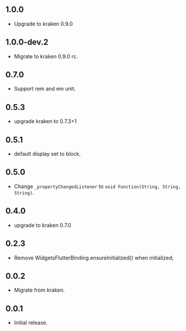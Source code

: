 ## 1.0.0

* Upgrade to kraken 0.9.0

## 1.0.0-dev.2

* Migrate to kraken 0.9.0 rc. 
## 0.7.0

* Support rem and em unit.

## 0.5.3

* upgrade kraken to 0.7.3+1
## 0.5.1

* default display set to block.

## 0.5.0

* Change `_propertyChangedListener` to `void Function(String, String, String)`.

## 0.4.0

* upgrade to kraken 0.7.0

## 0.2.3

* Remove WidgetsFlutterBinding.ensureInitialized() when initialized;

## 0.0.2

* Migrate from kraken.

## 0.0.1

* Initial release.
